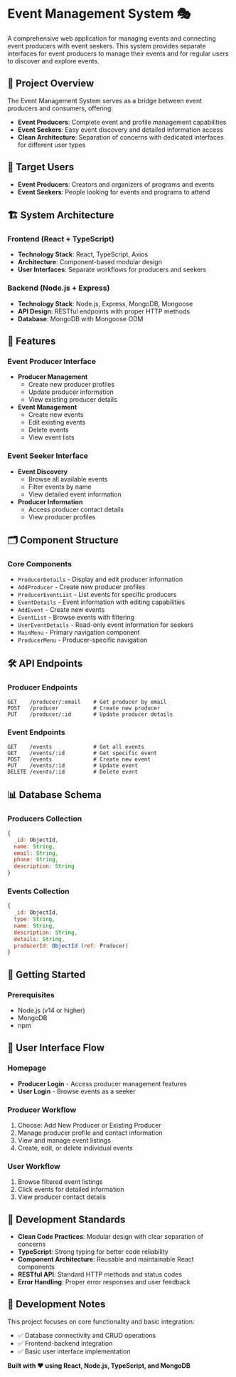 # Event Management System 🎭

A comprehensive web application for managing events and connecting event producers with event seekers. This system provides separate interfaces for event producers to manage their events and for regular users to discover and explore events.

## 🎯 Project Overview

The Event Management System serves as a bridge between event producers and consumers, offering:
- **Event Producers**: Complete event and profile management capabilities
- **Event Seekers**: Easy event discovery and detailed information access
- **Clean Architecture**: Separation of concerns with dedicated interfaces for different user types

## 👥 Target Users

- **Event Producers**: Creators and organizers of programs and events
- **Event Seekers**: People looking for events and programs to attend

## 🏗️ System Architecture

### Frontend (React + TypeScript)
- **Technology Stack**: React, TypeScript, Axios
- **Architecture**: Component-based modular design
- **User Interfaces**: Separate workflows for producers and seekers

### Backend (Node.js + Express)
- **Technology Stack**: Node.js, Express, MongoDB, Mongoose
- **API Design**: RESTful endpoints with proper HTTP methods
- **Database**: MongoDB with Mongoose ODM

## 🚀 Features

### Event Producer Interface
- **Producer Management**
  - Create new producer profiles
  - Update producer information
  - View existing producer details
- **Event Management**
  - Create new events
  - Edit existing events
  - Delete events
  - View event lists

### Event Seeker Interface
- **Event Discovery**
  - Browse all available events
  - Filter events by name
  - View detailed event information
- **Producer Information**
  - Access producer contact details
  - View producer profiles

## 🗂️ Component Structure

### Core Components
- `ProducerDetails` - Display and edit producer information
- `AddProducer` - Create new producer profiles
- `ProducerEventList` - List events for specific producers
- `EventDetails` - Event information with editing capabilities
- `AddEvent` - Create new events
- `EventList` - Browse events with filtering
- `UserEventDetails` - Read-only event information for seekers
- `MainMenu` - Primary navigation component
- `ProducerMenu` - Producer-specific navigation

## 🛠️ API Endpoints

### Producer Endpoints
```
GET    /producer/:email    # Get producer by email
POST   /producer           # Create new producer
PUT    /producer/:id       # Update producer details
```

### Event Endpoints
```
GET    /events             # Get all events
GET    /events/:id         # Get specific event
POST   /events             # Create new event
PUT    /events/:id         # Update event
DELETE /events/:id         # Delete event
```

## 📊 Database Schema

### Producers Collection
```javascript
{
  _id: ObjectId,
  name: String,
  email: String,
  phone: String,
  description: String
}
```

### Events Collection
```javascript
{
  _id: ObjectId,
  type: String,
  name: String,
  description: String,
  details: String,
  producerId: ObjectId (ref: Producer)
}
```

## 🚀 Getting Started

### Prerequisites
- Node.js (v14 or higher)
- MongoDB
- npm

## 🎨 User Interface Flow

### Homepage
- **Producer Login** - Access producer management features
- **User Login** - Browse events as a seeker

### Producer Workflow
1. Choose: Add New Producer or Existing Producer
2. Manage producer profile and contact information
3. View and manage event listings
4. Create, edit, or delete individual events

### User Workflow
1. Browse filtered event listings
2. Click events for detailed information
3. View producer contact details

## 🔧 Development Standards

- **Clean Code Practices**: Modular design with clear separation of concerns
- **TypeScript**: Strong typing for better code reliability
- **Component Architecture**: Reusable and maintainable React components
- **RESTful API**: Standard HTTP methods and status codes
- **Error Handling**: Proper error responses and user feedback

## 📝 Development Notes

This project focuses on core functionality and basic integration:
- ✅ Database connectivity and CRUD operations
- ✅ Frontend-backend integration
- ✅ Basic user interface implementation

**Built with ❤️ using React, Node.js, TypeScript, and MongoDB**
